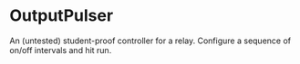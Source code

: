 # OutputPulser

An (untested) student-proof controller for a relay. Configure a sequence of on/off intervals and hit run.
